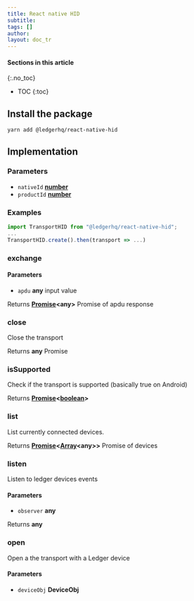 ```yaml
---
title: React native HID
subtitle:
tags: []
author:
layout: doc_tr
---
```


#### Sections in this article
{:.no_toc}
* TOC
{:toc}

## Install the package

`yarn add @ledgerhq/react-native-hid`

## Implementation

### Parameters

-   `nativeId` **[number](https://developer.mozilla.org/docs/Web/JavaScript/Reference/Global_Objects/Number)**
-   `productId` **[number](https://developer.mozilla.org/docs/Web/JavaScript/Reference/Global_Objects/Number)**

### Examples

```js
import TransportHID from "@ledgerhq/react-native-hid";
...
TransportHID.create().then(transport => ...)
```

### exchange

#### Parameters

-   `apdu` **any** input value

Returns **[Promise](https://developer.mozilla.org/docs/Web/JavaScript/Reference/Global_Objects/Promise)&lt;any>** Promise of apdu response

### close

Close the transport

Returns **any** Promise

### isSupported

Check if the transport is supported (basically true on Android)

Returns **[Promise](https://developer.mozilla.org/docs/Web/JavaScript/Reference/Global_Objects/Promise)&lt;[boolean](https://developer.mozilla.org/docs/Web/JavaScript/Reference/Global_Objects/Boolean)>**

### list

List currently connected devices.

Returns **[Promise](https://developer.mozilla.org/docs/Web/JavaScript/Reference/Global_Objects/Promise)&lt;[Array](https://developer.mozilla.org/docs/Web/JavaScript/Reference/Global_Objects/Array)&lt;any>>** Promise of devices

### listen

Listen to ledger devices events

#### Parameters

-   `observer` **any**

Returns **any**

### open

Open a the transport with a Ledger device

#### Parameters

-   `deviceObj` **DeviceObj**
